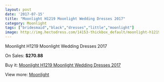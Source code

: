 ```yaml
---
layout: post
date: '2017-07-15'
title: "Moonlight H1219 Moonlight Wedding Dresses 2017"
category: Moonlight
tags: ["bridesmaid","black","dresses","little","moonlight"]
image: http://img.hectodress.com/14153-thickbox_default/moonlight-h1219-moonlight-wedding-dresses-2013.jpg
---
```

Moonlight H1219 Moonlight Wedding Dresses 2017

On Sales: **$270.88**
<a href="https://www.hectodress.com/moonlight/6859-moonlight-h1219-moonlight-wedding-dresses-2013.html"><amp-img layout="responsive" width="600" height="600" src="//img.hectodress.com/14153-thickbox_default/moonlight-h1219-moonlight-wedding-dresses-2013.jpg" alt="Moonlight H1219 Moonlight Wedding Dresses 2017 0" /></a>
<a href="https://www.hectodress.com/moonlight/6859-moonlight-h1219-moonlight-wedding-dresses-2013.html"><amp-img layout="responsive" width="600" height="600" src="//img.hectodress.com/14155-thickbox_default/moonlight-h1219-moonlight-wedding-dresses-2013.jpg" alt="Moonlight H1219 Moonlight Wedding Dresses 2017 1" /></a>
<a href="https://www.hectodress.com/moonlight/6859-moonlight-h1219-moonlight-wedding-dresses-2013.html"><amp-img layout="responsive" width="600" height="600" src="//img.hectodress.com/14154-thickbox_default/moonlight-h1219-moonlight-wedding-dresses-2013.jpg" alt="Moonlight H1219 Moonlight Wedding Dresses 2017 2" /></a>

Buy it: [Moonlight H1219 Moonlight Wedding Dresses 2017](https://www.hectodress.com/moonlight/6859-moonlight-h1219-moonlight-wedding-dresses-2013.html "Moonlight H1219 Moonlight Wedding Dresses 2017")

View more: [Moonlight](https://www.hectodress.com/119-moonlight "Moonlight")